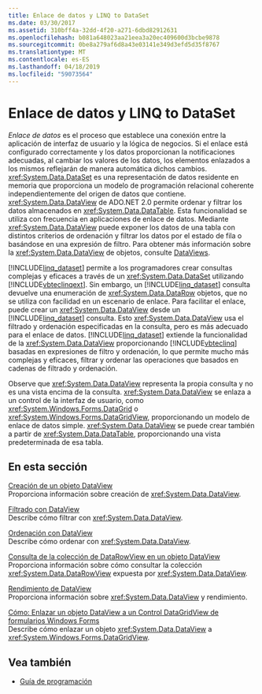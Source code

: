 ```yaml
---
title: Enlace de datos y LINQ to DataSet
ms.date: 03/30/2017
ms.assetid: 310bff4a-32dd-4f20-a271-6dbd82912631
ms.openlocfilehash: b081a648023aa21eea3a20ec409600d3bcbe9878
ms.sourcegitcommit: 0be8a279af6d8a43e03141e349d3efd5d35f8767
ms.translationtype: MT
ms.contentlocale: es-ES
ms.lasthandoff: 04/18/2019
ms.locfileid: "59073564"
---
```

# <a name="data-binding-and-linq-to-dataset"></a>Enlace de datos y LINQ to DataSet
*Enlace de datos* es el proceso que establece una conexión entre la aplicación de interfaz de usuario y la lógica de negocios. Si el enlace está configurado correctamente y los datos proporcionan la notificaciones adecuadas, al cambiar los valores de los datos, los elementos enlazados a los mismos reflejarán de manera automática dichos cambios. <xref:System.Data.DataSet> es una representación de datos residente en memoria que proporciona un modelo de programación relacional coherente independientemente del origen de datos que contiene. <xref:System.Data.DataView> de ADO.NET 2.0 permite ordenar y filtrar los datos almacenados en <xref:System.Data.DataTable>. Esta funcionalidad se utiliza con frecuencia en aplicaciones de enlace de datos. Mediante <xref:System.Data.DataView> puede exponer los datos de una tabla con distintos criterios de ordenación y filtrar los datos por el estado de fila o basándose en una expresión de filtro. Para obtener más información sobre la <xref:System.Data.DataView> de objetos, consulte [DataViews](../../../../docs/framework/data/adonet/dataset-datatable-dataview/dataviews.md).  
  
 [!INCLUDE[linq_dataset](../../../../includes/linq-dataset-md.md)] permite a los programadores crear consultas complejas y eficaces a través de un <xref:System.Data.DataSet> utilizando [!INCLUDE[vbteclinqext](../../../../includes/vbteclinqext-md.md)]. Sin embargo, un [!INCLUDE[linq_dataset](../../../../includes/linq-dataset-md.md)] consulta devuelve una enumeración de <xref:System.Data.DataRow> objetos, que no se utiliza con facilidad en un escenario de enlace. Para facilitar el enlace, puede crear un <xref:System.Data.DataView> desde un [!INCLUDE[linq_dataset](../../../../includes/linq-dataset-md.md)] consulta. Esto <xref:System.Data.DataView> usa el filtrado y ordenación especificadas en la consulta, pero es más adecuado para el enlace de datos. [!INCLUDE[linq_dataset](../../../../includes/linq-dataset-md.md)] extiende la funcionalidad de la <xref:System.Data.DataView> proporcionando [!INCLUDE[vbteclinq](../../../../includes/vbteclinq-md.md)] basadas en expresiones de filtro y ordenación, lo que permite mucho más complejas y eficaces, filtrar y ordenar las operaciones que basados en cadenas de filtrado y ordenación.  
  
 Observe que <xref:System.Data.DataView> representa la propia consulta y no es una vista encima de la consulta. <xref:System.Data.DataView> se enlaza a un control de la interfaz de usuario, como <xref:System.Windows.Forms.DataGrid> o <xref:System.Windows.Forms.DataGridView>, proporcionando un modelo de enlace de datos simple. <xref:System.Data.DataView> se puede crear también a partir de <xref:System.Data.DataTable>, proporcionando una vista predeterminada de esa tabla.  
  
## <a name="in-this-section"></a>En esta sección  
 [Creación de un objeto DataView](../../../../docs/framework/data/adonet/creating-a-dataview-object-linq-to-dataset.md)  
 Proporciona información sobre creación de <xref:System.Data.DataView>.  
  
 [Filtrado con DataView](../../../../docs/framework/data/adonet/filtering-with-dataview-linq-to-dataset.md)  
 Describe cómo filtrar con <xref:System.Data.DataView>.  
  
 [Ordenación con DataView](../../../../docs/framework/data/adonet/sorting-with-dataview-linq-to-dataset.md)  
 Describe cómo ordenar con <xref:System.Data.DataView>.  
  
 [Consulta de la colección de DataRowView en un objeto DataView](../../../../docs/framework/data/adonet/querying-the-datarowview-collection-in-a-dataview.md)  
 Proporciona información sobre cómo consultar la colección <xref:System.Data.DataRowView> expuesta por <xref:System.Data.DataView>.  
  
 [Rendimiento de DataView](../../../../docs/framework/data/adonet/dataview-performance.md)  
 Proporciona información sobre <xref:System.Data.DataView> y rendimiento.  
  
 [Cómo: Enlazar un objeto DataView a un Control DataGridView de formularios Windows Forms](../../../../docs/framework/data/adonet/how-to-bind-a-dataview-object-to-a-winforms-datagridview-control.md)  
 Describe cómo enlazar un objeto <xref:System.Data.DataView> a <xref:System.Windows.Forms.DataGridView>.  
  
## <a name="see-also"></a>Vea también

- [Guía de programación](../../../../docs/framework/data/adonet/programming-guide-linq-to-dataset.md)
